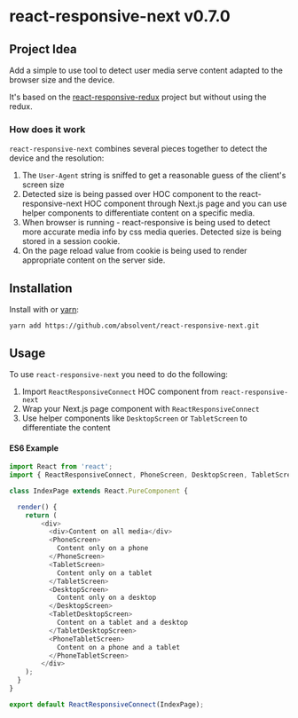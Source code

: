 # react-responsive-next v0.7.0

## Project Idea

Add a simple to use tool to detect user media serve content adapted to the browser size and the device.

It's based on the [react-responsive-redux](https://github.com/modosc/react-responsive-redux) project but without using the redux.

 ### How does it work

`react-responsive-next` combines several pieces together to detect the device and the resolution:
1. The `User-Agent` string is sniffed to get a reasonable guess of the client's screen size
2. Detected size is being passed over HOC component to the react-responsive-next HOC component through Next.js page 
and you can use helper components to differentiate content on a specific media.
3. When browser is running - react-responsive is being used to detect more accurate media info by css media queries. Detected size 
is being stored in a session cookie.
4. On the page reload value from cookie is being used to render appropriate content on the server side.


## Installation
Install with or [yarn](https://yarnpkg.com):
```
yarn add https://github.com/absolvent/react-responsive-next.git
```

## Usage
To use `react-responsive-next` you need to do the following:
1. Import `ReactResponsiveConnect` HOC component from `react-responsive-next`
2. Wrap your Next.js page component with `ReactResponsiveConnect`
3. Use helper components like `DesktopScreen` or `TabletScreen` to differentiate the content

#### ES6 Example
```javascript
import React from 'react';
import { ReactResponsiveConnect, PhoneScreen, DesktopScreen, TabletScreen, PhoneTabletScreen, TabletDesktopScreen } from 'react-responsive-next';

class IndexPage extends React.PureComponent {

  render() {
    return (
        <div>
          <div>Content on all media</div>
          <PhoneScreen>
            Content only on a phone
          </PhoneScreen>
          <TabletScreen>
            Content only on a tablet
          </TabletScreen>
          <DesktopScreen>
            Content only on a desktop
          </DesktopScreen>
          <TabletDesktopScreen>
            Content on a tablet and a desktop
          </TabletDesktopScreen>
          <PhoneTabletScreen>
            Content on a phone and a tablet
          </PhoneTabletScreen>
        </div>
    );
  }
}

export default ReactResponsiveConnect(IndexPage);
```



